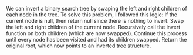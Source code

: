 We can invert a binary search tree by swaping the left and right children of each node in the tree. To solve this problem, I followed this logic:
If the current node is null, then return null since there is nothing to invert.
Swap the left and right children of the current node.
Recursively call the invert function on both children (which are now swapped).
Continue this process until every node has been visited and had its children swapped.
Return the original root, which now points to an inverted tree structure.
